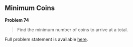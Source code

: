 Minimum Coins
-------------

**Problem 74**

> Find the minimum number of coins to arrive at a total.

Full problem statement is available [here][mirror].

[mirror]: https://github.com/rdtsc/codeeval-problem-statements/tree/master/moderate/074-minimum-coins/
          "View Problem Statement Mirror"
